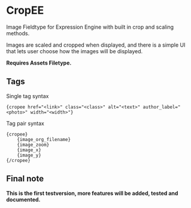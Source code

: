 CropEE
======

Image Fieldtype for Expression Engine with built in crop and scaling methods.

Images are scaled and cropped when displayed, and there is a simple UI that lets user choose how the images will be displayed.


**Requires Assets Filetype.**


Tags
----

Single tag syntax

	{cropee href="<link>" class="<class>" alt="<text>" author_label="<photo>" width="<width>"}

Tag pair syntax

	{cropee}
		{image_org_filename}
		{image_zoom}
		{image_x}
		{image_y}		
	{/cropee}
	
	
Final note
----------

**This is the first testversion, more features will be added, tested and documented.**
